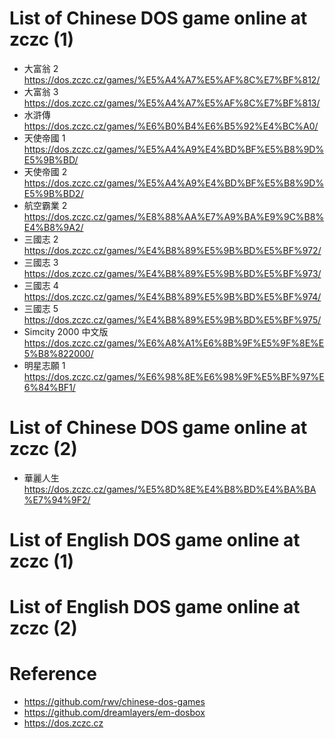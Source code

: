 # List of Chinese DOS game online at zczc (1)
- 大富翁 2 https://dos.zczc.cz/games/%E5%A4%A7%E5%AF%8C%E7%BF%812/
- 大富翁 3 https://dos.zczc.cz/games/%E5%A4%A7%E5%AF%8C%E7%BF%813/
- 水滸傳 https://dos.zczc.cz/games/%E6%B0%B4%E6%B5%92%E4%BC%A0/
- 天使帝國 1 https://dos.zczc.cz/games/%E5%A4%A9%E4%BD%BF%E5%B8%9D%E5%9B%BD/
- 天使帝國 2 https://dos.zczc.cz/games/%E5%A4%A9%E4%BD%BF%E5%B8%9D%E5%9B%BD2/
- 航空霸業 2 https://dos.zczc.cz/games/%E8%88%AA%E7%A9%BA%E9%9C%B8%E4%B8%9A2/
- 三國志 2 https://dos.zczc.cz/games/%E4%B8%89%E5%9B%BD%E5%BF%972/
- 三國志 3 https://dos.zczc.cz/games/%E4%B8%89%E5%9B%BD%E5%BF%973/
- 三國志 4 https://dos.zczc.cz/games/%E4%B8%89%E5%9B%BD%E5%BF%974/
- 三國志 5 https://dos.zczc.cz/games/%E4%B8%89%E5%9B%BD%E5%BF%975/
- Simcity 2000 中文版 https://dos.zczc.cz/games/%E6%A8%A1%E6%8B%9F%E5%9F%8E%E5%B8%822000/
- 明星志願 1 https://dos.zczc.cz/games/%E6%98%8E%E6%98%9F%E5%BF%97%E6%84%BF1/

# List of Chinese DOS game online at zczc (2)
- 華麗人生 https://dos.zczc.cz/games/%E5%8D%8E%E4%B8%BD%E4%BA%BA%E7%94%9F2/

# List of English DOS game online at zczc (1)


# List of English DOS game online at zczc (2)


# Reference
- https://github.com/rwv/chinese-dos-games
- https://github.com/dreamlayers/em-dosbox
- https://dos.zczc.cz
